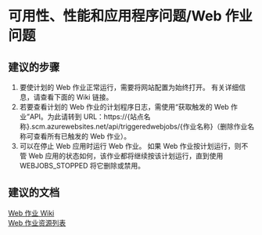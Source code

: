 <properties
    pageTitle="Availability, performance, and application issues/problems with webjobs"
    description="可用性、性能和应用程序问题/Web 作业问题"
    service="microsoft.web"
    resource="sites"
    authors="aashu"
    displayOrder=""
    selfHelpType="generic"
    supportTopicIds="32542219"
    resourceTags=""
    productPesIds="14748"
    cloudEnvironments="public"
/>


# 可用性、性能和应用程序问题/Web 作业问题
## **建议的步骤**

1. 要使计划的 Web 作业正常运行，需要将网站配置为始终打开。 有关详细信息，请查看下面的 Wiki 链接。 
2. 若要查看计划的 Web 作业的计划程序日志，需使用“获取触发的 Web 作业”API。为此请转到 URL：https://{站点名称}.scm.azurewebsites.net/api/triggeredwebjobs/{作业名称}（删除作业名称可查看所有已触发的 Web 作业）。
3. 可以在停止 Web 应用时运行 Web 作业。  如果 Web 作业按计划运行，则不管 Web 应用的状态如何，该作业都将继续按该计划运行，直到使用 WEBJOBS_STOPPED 将它删除或禁用。

## **建议的文档**
[Web 作业 Wiki](https://github.com/projectkudu/kudu/wiki/Web-jobs)<br>
[Web 作业资源列表](https://azure.microsoft.com/documentation/articles/websites-webjobs-resources/)



<!--HONumber=Sep16_HO4-->


